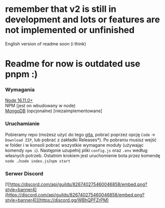 # remember that v2 is still in development and lots or features are not implemented or unfinished
English version of readme soon (i think)

# Readme for now is outdated use pnpm :)

### Wymagania
[Node 16.11.0+](https://nodejs.org/en/ "Node 16")\
NPM (jest on wbudowany w node)\
[MongoDB](https://www.mongodb.com "MongoDB") (opcjonalne) [niezaimplementowane]

### Uruchamianie
Pobieramy repo (możesz użyć do tego [gita](https://git-scm.com/downloads), pobrać poprzez opcję `Code` -> `Download ZIP`, lub pobrać z zakładki Releases*).
Po pobraniu musisz wejść w folder i w konsoli pobrać wszystkie wymagane moduły (używając komendy `npm i`). Następnie uzupełnij pliki `config.js` oraz `.env` według własnych potrzeb.
Ostatnim krokiem jest uruchomienie bota przez komendę `node .`/`node index.js`/`npm start`

### Serwer Discord
[![https://discord.com/api/guilds/826740275460046858/embed.png?style=banner4](https://discord.com/api/guilds/826740275460046858/embed.png?style=banner4)](https://discord.gg/WBhQPFZrPM)
